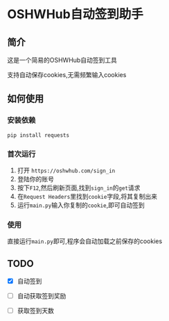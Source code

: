# OSHWHub自动签到助手
## 简介
这是一个简易的OSHWHub自动签到工具

支持自动保存cookies,无需频繁输入cookies
## 如何使用

### 安装依赖
`pip install requests`

### 首次运行
1. 打开 `https://oshwhub.com/sign_in`
2. 登陆你的账号
3. 按下`F12`,然后刷新页面,找到`sign_in`的`get`请求
4. 在`Request Headers`里找到`cookie`字段,将其复制出来
5. 运行`main.py`输入你复制的`cookie`,即可自动签到

### 使用
直接运行`main.py`即可,程序会自动加载之前保存的cookies

## TODO
- [x] 自动签到
- [ ] 自动获取签到奖励
- [ ] 获取签到天数

